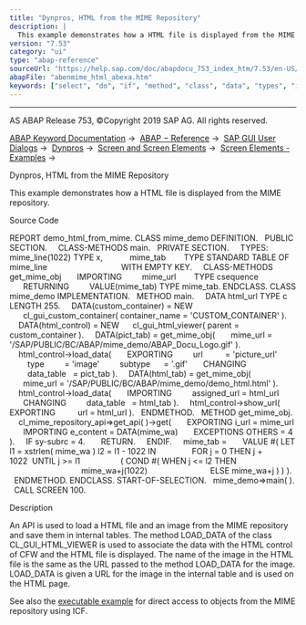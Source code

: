 ```yaml
---
title: "Dynpros, HTML from the MIME Repository"
description: |
  This example demonstrates how a HTML file is displayed from the MIME repository. Source Code REPORT demo_html_from_mime. CLASS mime_demo DEFINITION. PUBLIC SECTION. CLASS-METHODS main. PRIVATE SECTION. TYPES: mime_line(1022) TYPE x, mime_tab        TYPE STANDARD TABLE OF mime_line WITH EMPTY
version: "7.53"
category: "ui"
type: "abap-reference"
sourceUrl: "https://help.sap.com/doc/abapdocu_753_index_htm/7.53/en-US/abenmime_html_abexa.htm"
abapFile: "abenmime_html_abexa.htm"
keywords: ["select", "do", "if", "method", "class", "data", "types", "internal-table", "abenmime", "html", "abexa"]
---
```


* * *

AS ABAP Release 753, ©Copyright 2019 SAP AG. All rights reserved.

[ABAP Keyword Documentation](https://help.sap.com/doc/abapdocu_753_index_htm/7.53/en-US/abenabap.htm) →  [ABAP − Reference](https://help.sap.com/doc/abapdocu_753_index_htm/7.53/en-US/abenabap_reference.htm) →  [SAP GUI User Dialogs](https://help.sap.com/doc/abapdocu_753_index_htm/7.53/en-US/abenabap_screens.htm) →  [Dynpros](https://help.sap.com/doc/abapdocu_753_index_htm/7.53/en-US/abenabap_dynpros.htm) →  [Screen and Screen Elements](https://help.sap.com/doc/abapdocu_753_index_htm/7.53/en-US/abenabap_dynpros_screen.htm) →  [Screen Elements - Examples](https://help.sap.com/doc/abapdocu_753_index_htm/7.53/en-US/abenscreen_elements_abexas.htm) → 

Dynpros, HTML from the MIME Repository

This example demonstrates how a HTML file is displayed from the MIME repository.

Source Code

REPORT demo\_html\_from\_mime.
CLASS mime\_demo DEFINITION.
  PUBLIC SECTION.
    CLASS-METHODS main.
  PRIVATE SECTION.
    TYPES: mime\_line(1022) TYPE x,
           mime\_tab        TYPE STANDARD TABLE OF mime\_line
                                WITH EMPTY KEY.
    CLASS-METHODS get\_mime\_obj
      IMPORTING
        mime\_url        TYPE csequence
      RETURNING
        VALUE(mime\_tab) TYPE mime\_tab.
ENDCLASS.
CLASS mime\_demo IMPLEMENTATION.
  METHOD main.
    DATA html\_url TYPE c LENGTH 255.
    DATA(custom\_container) = NEW
      cl\_gui\_custom\_container( container\_name = 'CUSTOM\_CONTAINER' ).
    DATA(html\_control) = NEW
     cl\_gui\_html\_viewer( parent = custom\_container ).
    DATA(pict\_tab) = get\_mime\_obj(
      mime\_url = '/SAP/PUBLIC/BC/ABAP/mime\_demo/ABAP\_Docu\_Logo.gif' ).
    html\_control->load\_data(
      EXPORTING
        url          = 'picture\_url'
        type         = 'image'
        subtype      = '.gif'
      CHANGING
        data\_table   = pict\_tab ).
    DATA(html\_tab) = get\_mime\_obj(
      mime\_url = '/SAP/PUBLIC/BC/ABAP/mime\_demo/demo\_html.html' ).
    html\_control->load\_data(
      IMPORTING
        assigned\_url = html\_url
      CHANGING
        data\_table   = html\_tab ).
    html\_control->show\_url(
       EXPORTING
         url = html\_url ).
  ENDMETHOD.
  METHOD get\_mime\_obj.
    cl\_mime\_repository\_api=>get\_api( )->get(
      EXPORTING i\_url = mime\_url
      IMPORTING e\_content = DATA(mime\_wa)
      EXCEPTIONS OTHERS = 4 ).
    IF sy-subrc = 4.
      RETURN.
    ENDIF.
    mime\_tab =
      VALUE #( LET l1 = xstrlen( mime\_wa ) l2 = l1 - 1022 IN
               FOR j = 0 THEN j + 1022  UNTIL j >= l1
                 ( COND #( WHEN j <= l2 THEN
                                mime\_wa+j(1022)
                           ELSE mime\_wa+j ) ) ).
  ENDMETHOD.
ENDCLASS.
START-OF-SELECTION.
  mime\_demo=>main( ).
  CALL SCREEN 100.

Description

An API is used to load a HTML file and an image from the MIME repository and save them in internal tables. The method LOAD\_DATA of the class CL\_GUI\_HTML\_VIEWER is used to associate the data with the HTML control of CFW and the HTML file is displayed. The name of the image in the HTML file is the same as the URL passed to the method LOAD\_DATA for the image. LOAD\_DATA is given a URL for the image in the internal table and is used on the HTML page.

See also the [executable example](https://help.sap.com/doc/abapdocu_753_index_htm/7.53/en-US/abenicf_mime_pictures_abexa.htm) for direct access to objects from the MIME repository using ICF.